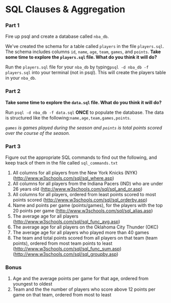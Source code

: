 # SQL Clauses & Aggregation

### Part 1

Fire up psql and create a database called `nba_db`.

We've created the schema for a table called `players` in the file `players.sql`. The schema includes columns `id`, `name`, `age`, `team`, `games`, and `points`. **Take some time to explore the `players.sql` file. What do you think it will do?**

Run the `players.sql` file for your `nba_db` by typing`psql -d nba_db -f players.sql` into your terminal (not in psql). This will create the players table in your `nba_db`.

### Part 2

**Take some time to explore the `data.sql` file. What do you think it will do?**

Run `psql -d nba_db -f data.sql` __ONCE__ to populate the database. The data is structured like the following:`name,age,team,games,points`.

*`games` is games played during the season and `points` is total points scored over the course of the season.*

### Part 3

Figure out the appropriate SQL commands to find out the following, and keep track of them in the file called `sql_commands.txt`

1. All columns for all players from the New York Knicks (NYK)
(http://www.w3schools.com/sql/sql_where.asp)
2. All columns for all players from the Indiana Pacers (IND) who are under 26 years old
(http://www.w3schools.com/sql/sql_and_or.asp)
3. All columns for all players, ordered from least points scored to most points scored
(http://www.w3schools.com/sql/sql_orderby.asp)
4. Name and points per game (points/games), for the players with the top 20 points per game
(http://www.w3schools.com/sql/sql_alias.asp)
5. The average age for all players (http://www.w3schools.com/sql/sql_func_avg.asp)
6. The average age for all players on the Oklahoma City Thunder (OKC)
7. The average age for all players who played more than 40 games
8. The team and total points scored from all players on that team (team points), ordered from most team points to least
(http://www.w3schools.com/sql/sql_func_sum.asp) (http://www.w3schools.com/sql/sql_groupby.asp)

### Bonus
1. Age and the average points per game for that age, ordered from youngest to oldest
2. Team and the the number of players who score above 12 points per game on that team, ordered from most to least
